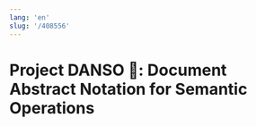```yaml
---
lang: 'en'
slug: '/408556'
---
```


# Project DANSO 🪈: Document Abstract Notation for Semantic Operations
